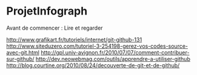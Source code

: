 ProjetInfograph
===============


Avant de commencer : Lire et regarder


http://www.grafikart.fr/tutoriels/internet/git-github-131
http://www.siteduzero.com/tutoriel-3-254198-gerez-vos-codes-source-avec-git.html
http://gpl.univ-avignon.fr/2010/07/07/comment-contribuer-sur-github/
http://dev.neowebmag.com/outils/apprendre-a-utiliser-github
http://blog.courtine.org/2010/08/24/decouverte-de-git-et-de-github/